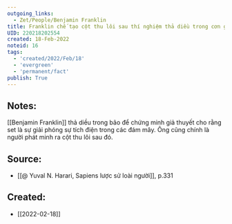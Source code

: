```yaml
---
outgoing_links:
  - Zet/People/Benjamin Franklin
title: Franklin chế tạo cột thu lôi sau thí nghiệm thả diều trong cơn giông
UID: 220218202554
created: 18-Feb-2022
noteid: 16
tags:
  - 'created/2022/Feb/18'
  - 'evergreen'
  - 'permanent/fact'
publish: True
---
```

## Notes:
[[Benjamin Franklin]] thả diều trong bão để chứng minh giả thuyết cho rằng set là sự giải phóng sự tích điện trong các đám mây. Ông cũng chính là người phát minh ra cột thu lôi sau đó.

## Source:
- [[@ Yuval N. Harari, Sapiens lược sử loài người]], p.331



## Created:
- [[2022-02-18]]
